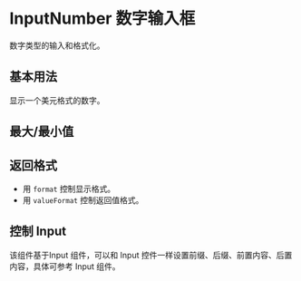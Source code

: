 <script setup>
import inputNumberBase from "./examples/inputnumber/inputnumber-base.vue"
import inputNumberMax from "./examples/inputnumber/inputnumber-max.vue"
import inputNumberValueFormat from "./examples/inputnumber/inputnumber-value-format.vue"
import inputNumberInput from "./examples/inputnumber/inputnumber-input.vue"
</script>

# InputNumber 数字输入框

数字类型的输入和格式化。

## 基本用法

显示一个美元格式的数字。

<inputNumberBase />



## 最大/最小值

<inputNumberMax />



## 返回格式

+ 用 ```format``` 控制显示格式。
+ 用 ```valueFormat``` 控制返回值格式。

<inputNumberValueFormat />

## 控制 Input

该组件基于Input 组件，可以和 Input 控件一样设置前缀、后缀、前置内容、后置内容，具体可参考 Input 组件。

<inputNumberInput />
